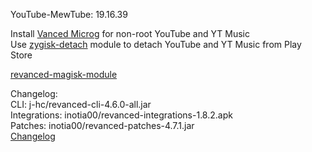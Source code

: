 YouTube-MewTube: 19.16.39  

Install [Vanced Microg](https://github.com/TeamVanced/VancedMicroG/releases) for non-root YouTube and YT Music  
Use [zygisk-detach](https://github.com/j-hc/zygisk-detach) module to detach YouTube and YT Music from Play Store  

[revanced-magisk-module](https://github.com/j-hc/revanced-magisk-module)  

Changelog:  
CLI: j-hc/revanced-cli-4.6.0-all.jar  
Integrations: inotia00/revanced-integrations-1.8.2.apk  
Patches: inotia00/revanced-patches-4.7.1.jar  
[Changelog](https://github.com/inotia00/revanced-patches/releases/tag/v4.7.1)  
